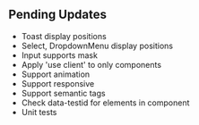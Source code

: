 ## Pending Updates

- Toast display positions
- Select, DropdownMenu display positions
- Input supports mask
- Apply 'use client' to only components
- Support animation
- Support responsive
- Support semantic tags
- Check data-testid for elements in component
- Unit tests
